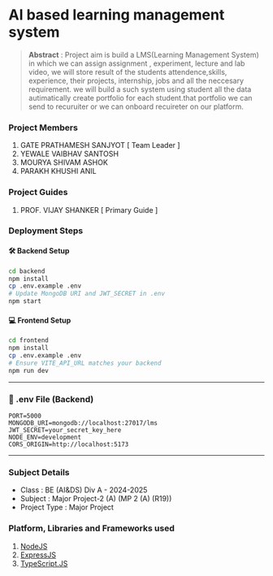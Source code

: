 # AI based learning management system

> **Abstract** : Project aim is build a LMS(Learning Management System) in which we 
can assign assignment , experiment, lecture and lab video, we will store 
result of the students attendence,skills, experience, their projects, 
internship, jobs and all the neccesary requirement. we will build a such 
system using student all the data autimatically create portfolio for each 
student.that portfolio we can send to recuruiter or we can onboard 
recuireter on our platform.

### Project Members
1. GATE PRATHAMESH SANJYOT  [ Team Leader ] 
2. YEWALE VAIBHAV SANTOSH 
3. MOURYA SHIVAM ASHOK 
4. PARAKH KHUSHI ANIL 

### Project Guides
1. PROF. VIJAY SHANKER  [ Primary Guide ] 

### Deployment Steps
#### 🛠 Backend Setup

```bash
cd backend
npm install
cp .env.example .env
# Update MongoDB URI and JWT_SECRET in .env
npm start
```

#### 💻 Frontend Setup

```bash
cd frontend
npm install
cp .env.example .env
# Ensure VITE_API_URL matches your backend
npm run dev
```

---

### 🔑 .env File (Backend)

```env
PORT=5000
MONGODB_URI=mongodb://localhost:27017/lms
JWT_SECRET=your_secret_key_here
NODE_ENV=development
CORS_ORIGIN=http://localhost:5173
```

---


### Subject Details
- Class : BE (AI&DS) Div A - 2024-2025
- Subject : Major Project-2 (A) (MP 2 (A) (R19))
- Project Type : Major Project

### Platform, Libraries and Frameworks used
1. [NodeJS](https://nodejs.org)
2. [ExpressJS](https://expressjs.org)
3. [TypeScript.JS]([https://expressjs.org](https://www.typescriptlang.org/))


